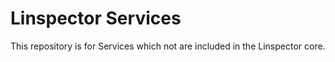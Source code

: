 # Linspector Services

This repository is for Services which not are included in the Linspector core.
